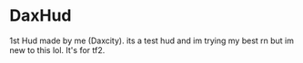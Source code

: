 # DaxHud
1st Hud made by me (Daxcity). its a test hud and im trying my best rn but im new to this lol. It's for tf2.
